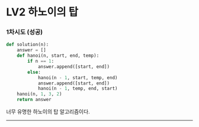 # LV2 하노이의 탑

### 1차시도 (성공)
```py
def solution(n):
    answer = []
    def hanoi(n, start, end, temp):
        if n == 1:
            answer.append([start, end])
        else:
            hanoi(n - 1, start, temp, end)
            answer.append([start, end])
            hanoi(n - 1, temp, end, start)
    hanoi(n, 1, 3, 2)    
    return answer
```
너무 유명한 하노이의 탑 알고리즘이다.
*****
